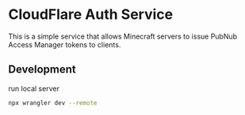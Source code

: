 # CloudFlare Auth Service

This is a simple service that allows Minecraft servers to issue PubNub Access Manager tokens to clients.

## Development
run local server
```bash
npx wrangler dev --remote
```